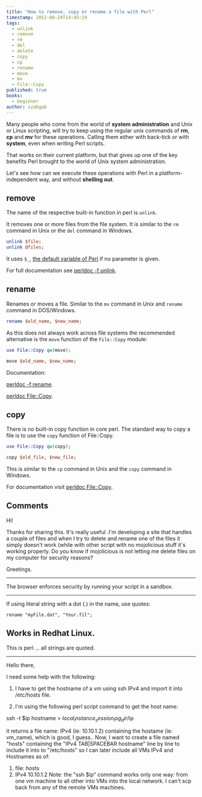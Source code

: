 ```yaml
---
title: "How to remove, copy or rename a file with Perl"
timestamp: 2012-08-24T14:45:19
tags:
  - unlink
  - remove
  - rm
  - del
  - delete
  - copy
  - cp
  - rename
  - move
  - mv
  - File::Copy
published: true
books:
  - beginner
author: szabgab
---
```



Many people who come from the world of <b>system administration</b> and Unix or Linux scripting,
will try to keep using the regular unix commands of <b>rm</b>, <b>cp</b> and <b>mv</b>
for these operations. Calling them either with back-tick or with <b>system</b>,
even when writing Perl scripts.

That works on their current platform, but that gives up one of the key benefits
Perl brought to the world of Unix system administration.

Let's see how can we execute these operations with Perl in a platform-independent way,
and without <b>shelling out</b>.


## remove

The name of the respective built-in function in perl is `unlink`.

It removes one or more files from the file system.
It is similar to the `rm` command in Unix or the `del` command in Windows.

```perl
unlink $file;
unlink @files;
```

It uses `$_`, [the default variable of Perl](/the-default-variable-of-perl) if no parameter is given.

For full documentation see [perldoc -f unlink](http://perldoc.perl.org/functions/unlink.html).

## rename

Renames or moves a file. Similar to the `mv` command in Unix and `rename` command in DOS/Windows.

```perl
rename $old_name, $new_name;
```

As this does not always work across file systems the recommended alternative is the
`move` function of the `File::Copy` module:

```perl
use File::Copy qw(move);

move $old_name, $new_name;
```

Documentation:

[perldoc -f rename](http://perldoc.perl.org/functions/rename.html).

[perldoc File::Copy](http://perldoc.perl.org/File/Copy.html).

## copy

There is no built-in copy function in core perl. The standard way to copy a file is
to use the `copy` function of File::Copy.

```perl
use File::Copy qw(copy);

copy $old_file, $new_file;
```

This is similar to the `cp` command in Unix and the `copy` command in Windows.

For documentation visit [perldoc File::Copy](http://perldoc.perl.org/File/Copy.html).

## Comments

Hi!

Thanks for sharing this. It's really useful .I'm developing a site that handles a couple of files and when I try to delete and rename one of the files it simply doesn't work (while with other script with no mojolicious stuff it's working properly. Do you know if mojolicious is not letting me delete files on my computer for security reasons?

Greetings.

---

The browser enforces security by running your script in a sandbox.

<hr>

If using literal string with a dot (.) in the name, use quotes:

    rename "myFile.dat", "Your.fil";

Works in Redhat Linux.
---
This is perl ... all strings are quoted.

<hr>

Hello there,

I need some help with the following:

1. I have to get the hostname of a vm using ssh IPv4 and import it into /etc/hosts file.

2. I'm using the following perl script command to get the host name:

ssh -t $ip hostname > $local_instance_session_log_dir/$ip

it returns a file name: IPv4 (ie: 10.10.1.2) containing the hostame (ie: vm_name), which is good, I guess..
Now, I want to create a file named "hosts" containing the "IPv4 TAB|SPACEBAR hostname" line by line to include it into to "/etc/hosts" so I can later include all VMs IPv4 and Hostnames as of:
1. file: hosts
2. IPv4 10.10.1.2
Note: the "ssh $ip" command works only one way: from one vm machine to all other into VMs into the local network. I can't scp back from any of the remote VMs machines.

